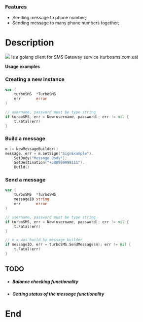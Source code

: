 ### Features

- Sending message to phone number;
- Sending message to many phone numbers together;

# Description

![](https://turbosms.ua/img/logo.png)
Is a golang client for SMS Gateway service (turbosms.com.ua)

**Usage examples**

### Creating a new instance
```go
var (
	turboSMS  *TurboSMS
	err       error
)

// username, password must be type string
if turboSMS, err = New(username, password); err != nil {
	t.Fatal(err)
}
```

### Build a message
```go
m := NewMessageBuilder()
message, err = m.SetSign("SignExample").
	SetBody("Message Body").
	SetDestination("+380999999111").
	Build()
```

### Send a message
```go
var (
	turboSMS  *TurboSMS
	messageID string
	err       error
)

// username, password must be type string
if turboSMS, err = New(username, password); err != nil {
	t.Fatal(err)
}

// m = was build by message builder
if messageID, err = turboSMS.SendMessage(m); err != nil {
	t.Fatal(err)
}
```

## TODO
- ##### Balance checking functionality
- ##### Getting status of the message functionality

# End